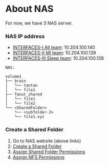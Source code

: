 # About NAS

For now, we have 3 NAS server.

### NAS IP address

- [INTERFACES-I All team](http://10.204.100.140:5000/): 10.204.100.140
- [INTERFACES-II MI team](http://10.204.100.139:5000/): 10.204.100.139
- [INTERFACES-III Sleep team](http://10.204.100.138:5000/): 10.204.100.138


```
NAS:

volume1
├── brain
│   └── tantan
│   └── file1
├── Tanut_shared
│   └── file1
│   └── file2
└── <SharedFolder>
    └── <subfolder-2>
    └── file1.xyz
```


### Create a Shared Folder
1. Go to NAS website (above links)
2. [Create a Shared Folder](https://kb.synology.com/th-th/DSM/help/DSM/AdminCenter/file_share_create?version=6)
3. [Assign Shared Folder Permissions](https://kb.synology.com/th-th/DSM/help/DSM/AdminCenter/file_share_privilege?version=6)
4. [Assign NFS Permissions](https://kb.synology.com/th-th/DSM/help/DSM/AdminCenter/file_share_privilege_nfs?version=6)
